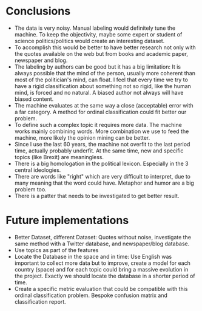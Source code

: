 
<a id='Conclusions'></a>

# Conclusions

- The data is very noisy. Manual labeling would definitely tune the machine. To keep the objectivity, maybe some expert or student of science politics/politics would create an interesting dataset. 
- To accomplish this would be better to have better research not only with the quotes available on the web but from books and academic paper, newspaper and blog.
- The labeling by authors can be good but it has a big limitation: It is always possible that the mind of the person, usually more coherent than most of the politician's mind, can float. I feel that every time we try to have a rigid classification about something not so rigid, like the human mind, is forced and no natural. A biased author not always will have biased content.
- The machine evaluates at the same way a close (acceptable) error with a far category. A method for ordinal classification could fit better our problem.
- To define such a complex topic it requires more data. The machine works mainly combining words. More combination we use to feed the machine, more likely the opinion mining can be better.
- Since I use the last 60 years, the machine not overfit to the last period time, actually probably underfit. At the same time, new and specific topics (like Brexit) are meaningless.
- There is a big homologation in the political lexicon. Especially in the 3 central ideologies.
- There are words like "right" which are very difficult to interpret, due to many meaning that the word could have. Metaphor and humor are a big problem too.
- There is a patter that needs to be investigated to get better result.

# Future implementations

- Better Dataset, different Dataset: Quotes without noise, investigate the same method with a Twitter database, and newspaper/blog database.
- Use topics as part of the features
- Locate the Database in the space and in time: Use English was important to collect more data but to improve, create a model for each country (space) and for each topic could bring a massive evolution in the project. Exactly we should locate the database in a shorter period of time.
- Create a specific metric evaluation that could be compatible with this ordinal classification problem. Bespoke confusion matrix and classification report.
